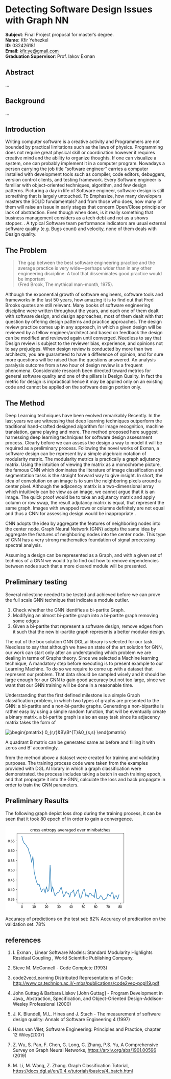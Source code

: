 # Detecting Software Design Issues with Graph NN 


__Subject__: Final Project proposal for master’s degree. <br>
__Name__: Kfir Yehezkel <br>
__ID__: 032426181 <br>
__Email__: kfir.ye@gmail.com <br>
__Graduation Supervisor__: Prof. Iakov Exman <br>

## Abstract

...

## Background

...

## Introduction 

Writing computer software is a creative activity and Programmers are not bounded by practical limitations such as the laws of physics. Programming does not require great physical skill or coordination however it requires creative mind and the ability to organize thoughts. If one can visualize a system, one can probably implement it in a computer program. Nowadays a person carrying the job title “software engineer” carries a computer installed with development tools such as compiler, code editors, debuggers, version control clients, and testing framework. Every Software engineer is familiar with object-oriented techniques, algorithm, and few design patterns. Picturing a day in life of Software engineer, software design is still something that is largely untouched. To Emphasize, how many developers masters the SOLID fundamentals? and from those who does, how many of them will raise an issue in early stages that concern Open/Close principle or lack of abstraction. Even though when does, is it really something that business management considers as a tech debt and not as a shows stopper.  . A typical Software team performance indicators are usual external software quality (e.g. Bugs count) and velocity, none of them deals with Design quality.

## The Problem

 >The gap between the best software engineering practice and the average practice is very wide—perhaps wider than in any other engineering discipline. A tool that disseminates good practice would be important<br> (Fred Brook, The mythical man-month, 1975).  

Although the exponential growth of software engineers, software tools and frameworks in the last 50 years, how amazing it is to find out that Fred Brooks quotes are still relevant. 
Many books of software engineering discipline were written throughout the years, and each one of them dealt with software design, and design approaches, most of them dealt with that question by offering design patterns and practice approaches. The design review practice comes up in any approach, in which a given design will be reviewed by a fellow engineer/architect and based on feedback the design can be modified and reviewed again until converged. Needless to say that Design review is subject to the reviewer bias, experience, and opinions not to say prejudges. When design review is conducted by more than two architects, you are guaranteed to have a difference of opinion, and for sure more questions will be raised than the questions answered. An analysis paralysis outcome from a two hour of design review is a frequent phenomena. Considerable research been directed toward metrics for general software quality and one of the pillars is Design Quality. In fact the metric for design is impractical hence it may be applied only on an existing code and  cannot be applied on the software design portion only. 

## The Method

Deep Learning techniques have been evolved remarkably Recently. In the last years we are witnessing that deep learning techniques outperform the traditional hand-crafted designed algorithm for image recognition, machine translation, game playing and more. The method proposed here suggest harnessing deep learning techniques for software design assessment process. Clearly before we can assess the design a way to model it will be required as a preliminary process. Following the novel works of Exman, a software design can be represent by a simple algebraic notation of modularity matrix.
The modularity metrics is practically a graph adjutancy matrix. Using the intuition of viewing the matrix as a monochrome picture, the famous CNN which dominates the literature of image classification and segmentation tasks is the  straight forward way to give insight. In short, the idea of convolution on an image is to sum the neighboring pixels around a center pixel. Although the adjacency matrix is a two-dimensional array which intuitively can be view as an image, we cannot argue that it is an image. The quick proof would be to take an adjutancy matrix and apply column or row swap, the result adjutancy matrix is equal, that represent the same graph. Images with swapped rows or columns definitely are not equal and thus a CNN for assessing design would be inappropriate .<br> 

CNN adopts the idea by aggregate the features of neighboring nodes into the center node. Graph Neural Network (GNN)  adopts the same idea by aggregate the features of neighboring nodes into the center node. This type of GNN has a very strong mathematics foundation of signal processing spectral analysis. 

Assuming a design can be represented as a Graph, and with a given set of technics of a GNN we would try to find out how to remove dependencies between nodes such that a more cleared module will be presented. 

## Preliminary testing

Several milestone needed to be tested and achieved before we can prove the full scale GNN technique that indicate a module outlier. 
1. Check whether the GNN identifies a bi-partite Graph. 
1. Modifying an almost bi-partite graph into a bi-partite graph removing some edges
1. Given a bi-partite that represent a software design, remove edges from it such that the new bi-partite graph represents a better modular design.

The out of the box solution GNN DGL.ai library is selected for our task. Needless to say that although we have an state of the art solution for GNN, our work can start only after an understanding which problem we are dealing in terms of Graphs theory. Since we selected a Machine learning technique, A mandatory step before executing is to present example to our Learning Machine. To do so we require to come up with a dataset that represent our problem. That data should be sampled wisely and it should be large enough for our GNN to gain good accuracy but not too large, since we want that our GNN training will be done in a reasonable time. 

Understanding that the first defined milestone is a simple Graph classification problem, in which two types of graphs are presented to the GNN: a bi-partite and a non-bi-partite graphs. Generating a non-bipartite is rather easy by using a simple random function, that will be eventually create a binary matrix. a bi-partite graph is also an easy task since its adjacency matrix takes the form of 

![$$\begin{pmatrix}
0_{r,r}&B\\B^{T}&0_{s,s} \end{pmatrix} $$](https://quicklatex.com/cache3/00/ql_787f3b782281c68baeee18c354caa500_l3.png)


A quadrant B matrix can be generated same as before and filling it with zeros and B' accordingly. 

from the method above a dataset were created for training and validating purposes. The training process code were taken from the examples provided with DGL.AI library in which a graph classification were demonstrated. the process includes taking a batch in each training epoch, and that propagate it into the GNN, calculate the loss and back propagate in order to train the GNN parameters. 

## Preliminary Results

The following graph depict loss drop during the training process, it can be seen that it took 80 epoch of in order to gain a convergence. 

![](Results.png)

Accuracy of predictions on the test set: 82%
Accuracy of predication on the validation set: 78%

## references 

1.	I. Exman , Linear Software Models: Standard Modularity Highlights Residual Coupling , World Scientific Publishing Company.
1.	Steve M. McConnell - Code Complete (1993)
1.	code2vec:Learning Distributed Representations of Code: http://www.cs.technion.ac.il/~mbs/publications/code2vec-popl19.pdf
1.	John Guttag & Barbara Liskov [John Guttag] - Program Development in Java_ Abstraction, Specification, and Object-Oriented Design-Addison-Wesley Professional (2000)
1.	J. K. Blundell, M.L. Hines and J. Stach - The measurement of software design quality: Annals of Software Engineering 4 (1997)
1.	Hans van Vilet, Software Engineering: Principles and Practice, chapter 12 Wiley(2007)

1. Z. Wu, S. Pan, F. Chen, G. Long, C. Zhang, P.S. Yu, A Comprehensive Survey on Graph Neural Networks, https://arxiv.org/abs/1901.00596 (2019)

1. M. Li, M. Wang, Z. Zhang.  Graph Classification Tutorial, https://docs.dgl.ai/en/0.4.x/tutorials/basics/4_batch.html